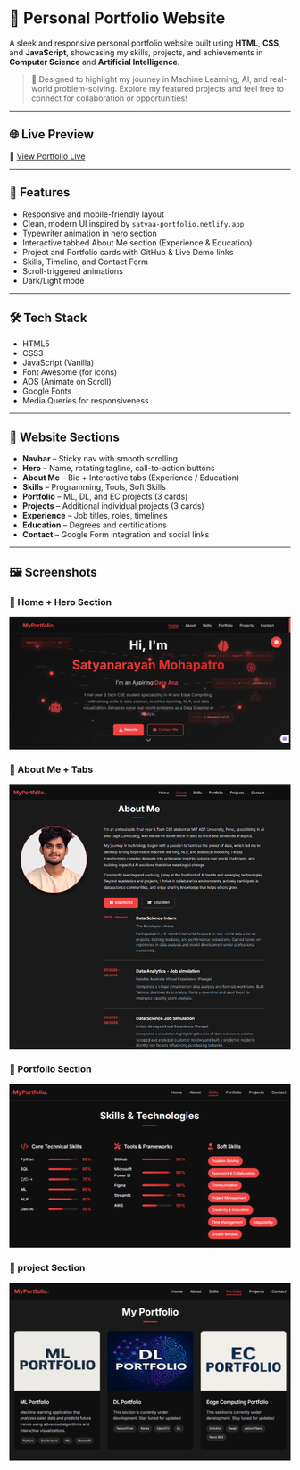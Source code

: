# 💼 Personal Portfolio Website

A sleek and responsive personal portfolio website built using **HTML**, **CSS**, and **JavaScript**, showcasing my skills, projects, and achievements in **Computer Science** and **Artificial Intelligence**.

> 🚀 Designed to highlight my journey in Machine Learning, AI, and real-world problem-solving. Explore my featured projects and feel free to connect for collaboration or opportunities!

---

## 🌐 Live Preview

🔗 [View Portfolio Live](https://satyaaportfolio.netlify.app/)  

---

## 🎯 Features

- Responsive and mobile-friendly layout  
- Clean, modern UI inspired by `satyaa-portfolio.netlify.app`  
- Typewriter animation in hero section  
- Interactive tabbed About Me section (Experience & Education)  
- Project and Portfolio cards with GitHub & Live Demo links  
- Skills, Timeline, and Contact Form  
- Scroll-triggered animations  
- Dark/Light mode 

---

## 🛠️ Tech Stack

- HTML5  
- CSS3  
- JavaScript (Vanilla)  
- Font Awesome (for icons)  
- AOS (Animate on Scroll)  
- Google Fonts  
- Media Queries for responsiveness

---

## 📂 Website Sections

- **Navbar** – Sticky nav with smooth scrolling  
- **Hero** – Name, rotating tagline, call-to-action buttons  
- **About Me** – Bio + Interactive tabs (Experience / Education)  
- **Skills** – Programming, Tools, Soft Skills  
- **Portfolio** – ML, DL, and EC projects (3 cards)  
- **Projects** – Additional individual projects (3 cards)  
- **Experience** – Job titles, roles, timelines  
- **Education** – Degrees and certifications  
- **Contact** – Google Form integration and social links  

---

## 🖼️ Screenshots

### 🔹 Home + Hero Section  
![Home](./images/SS1.png)

### 🔹 About Me + Tabs  
![About](./images/SS2.png)

### 🔹 Portfolio Section  
![Projects](./images/SS3.png)

### 🔹 project Section  
![Contact](./images/SS4.png)




